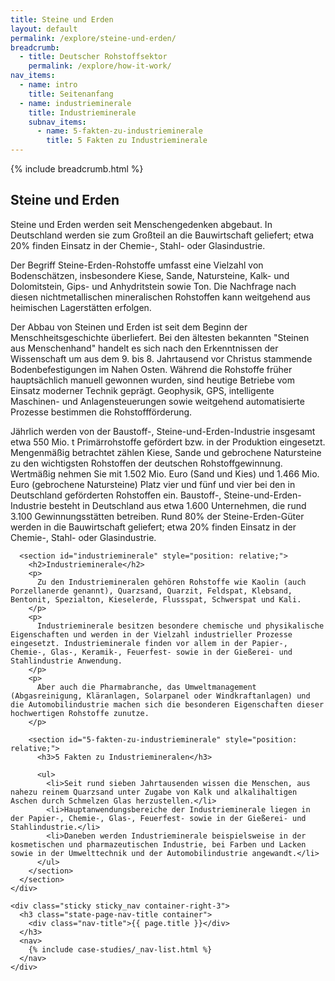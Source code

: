```yaml
---
title: Steine und Erden
layout: default
permalink: /explore/steine-und-erden/
breadcrumb:
  - title: Deutscher Rohstoffsektor
    permalink: /explore/how-it-work/
nav_items:
  - name: intro
    title: Seitenanfang
  - name: industrieminerale
    title: Industrieminerale
    subnav_items:
      - name: 5-fakten-zu-industrieminerale
        title: 5 Fakten zu Industrieminerale
---
```


<main class="container-page-wrapper layout-state-pages">
  <section class="container" style="position: relative;">
    <div class="container-left-12">
      {% include breadcrumb.html %}
      <h1 id="title">Steine und Erden</h1>
    </div>
  </section>
  <section class="container" style="position: relative;">
    <div class="container-left-9">
      <section id="intro" style="position: relative;">
        <p>
          Steine und Erden werden seit Menschengedenken abgebaut. In Deutschland werden sie zum Großteil an die Bauwirtschaft geliefert; etwa 20% finden Einsatz in der Chemie-, Stahl- oder Glasindustrie.
        </p>
        <p>
          Der Begriff Steine-Erden-Rohstoffe umfasst eine Vielzahl von Bodenschätzen, insbesondere Kiese, Sande, Natursteine, Kalk- und Dolomitstein, Gips- und Anhydritstein sowie Ton. Die Nachfrage nach diesen nichtmetallischen mineralischen Rohstoffen kann weitgehend aus heimischen Lagerstätten erfolgen.
        </p>
        <p>
          Der Abbau von Steinen und Erden ist seit dem Beginn der Menschheitsgeschichte überliefert. Bei den ältesten bekannten "Steinen aus Menschenhand" handelt es sich nach den Erkenntnissen der Wissenschaft um aus dem 9. bis 8. Jahrtausend vor Christus stammende Bodenbefestigungen im Nahen Osten. Während  die Rohstoffe früher hauptsächlich manuell gewonnen wurden, sind heutige Betriebe vom Einsatz moderner Technik geprägt. Geophysik, GPS, intelligente Maschinen- und Anlagensteuerungen sowie weitgehend automatisierte Prozesse bestimmen die Rohstoffförderung.
        </p>
        <p>
          Jährlich werden von der Baustoff-, Steine-und-Erden-Industrie insgesamt etwa 550 Mio. t Primärrohstoffe gefördert bzw. in der Produktion eingesetzt. Mengenmäßig betrachtet zählen Kiese, Sande und gebrochene Natursteine zu den wichtigsten Rohstoffen der deutschen Rohstoffgewinnung. Wertmäßig nehmen Sie mit 1.502 Mio. Euro (Sand und Kies) und 1.466 Mio. Euro (gebrochene Natursteine) Platz vier und fünf und vier bei den in Deutschland geförderten Rohstoffen ein. Baustoff-, Steine-und-Erden-Industrie besteht in Deutschland aus etwa 1.600 Unternehmen, die rund 3.100 Gewinnungsstätten betreiben. Rund 80% der Steine-Erden-Güter werden in die Bauwirtschaft geliefert; etwa 20% finden Einsatz in der Chemie-, Stahl- oder Glasindustrie.
        </p>
      </section>

      <section id="industrieminerale" style="position: relative;">
        <h2>Industrieminerale</h2>
        <p>
          Zu den Industriemineralen gehören Rohstoffe wie Kaolin (auch Porzellanerde genannt), Quarzsand, Quarzit, Feldspat, Klebsand, Bentonit, Spezialton, Kieselerde, Flussspat, Schwerspat und Kali.
        </p>
        <p>
          Industrieminerale besitzen besondere chemische und physikalische Eigenschaften und werden in der Vielzahl industrieller Prozesse eingesetzt. Industrieminerale finden vor allem in der Papier-, Chemie-, Glas-, Keramik-, Feuerfest- sowie in der Gießerei- und Stahlindustrie Anwendung.
        </p>
        <p>
          Aber auch die Pharmabranche, das Umweltmanagement (Abgasreinigung, Kläranlagen, Solarpanel oder Windkraftanlagen) und die Automobilindustrie machen sich die besonderen Eigenschaften dieser hochwertigen Rohstoffe zunutze.
        </p>

        <section id="5-fakten-zu-industrieminerale" style="position: relative;">
          <h3>5 Fakten zu Industriemineralen</h3>

          <ul>
            <li>Seit rund sieben Jahrtausenden wissen die Menschen, aus nahezu reinem Quarzsand unter Zugabe von Kalk und alkalihaltigen Aschen durch Schmelzen Glas herzustellen.</li>
            <li>Hauptanwendungsbereiche der Industrieminerale liegen in der Papier-, Chemie-, Glas-, Feuerfest- sowie in der Gießerei- und Stahlindustrie.</li>
            <li>Daneben werden Industrieminerale beispielsweise in der kosmetischen und pharmazeutischen Industrie, bei Farben und Lacken sowie in der Umwelttechnik und der Automobilindustrie angewandt.</li>
          </ul>
        </section>
      </section>
    </div>

    <div class="sticky sticky_nav container-right-3">
      <h3 class="state-page-nav-title container">
        <div class="nav-title">{{ page.title }}</div>
      </h3>
      <nav>
        {% include case-studies/_nav-list.html %}
      </nav>
    </div>
  </section>
</main>

<script type="text/javascript" src="{{ site.baseurl_root }}/js/lib/static.min.js" charset="utf-8"></script>
